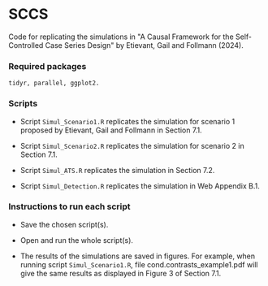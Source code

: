 # SCCS

Code for replicating the simulations in "A Causal Framework for the Self-Controlled Case Series Design" by Etievant, Gail and Follmann (2024).

### Required packages 

```
tidyr, parallel, ggplot2.
```

### Scripts

* Script `Simul_Scenario1.R` replicates the simulation for scenario 1 proposed by Etievant, Gail and Follmann in Section 7.1.

* Script `Simul_Scenario2.R` replicates the simulation for scenario 2 in Section 7.1. 

* Script `Simul_ATS.R` replicates the simulation in Section 7.2. 

* Script `Simul_Detection.R` replicates the simulation in Web Appendix B.1. 


### Instructions to run each script

* Save the chosen script(s).

* Open and run the whole script(s).

* The results of the simulations are saved in figures. For example, when running script `Simul_Scenario1.R`, file cond.contrasts_example1.pdf will give the same results as displayed in Figure 3 of Section 7.1.
